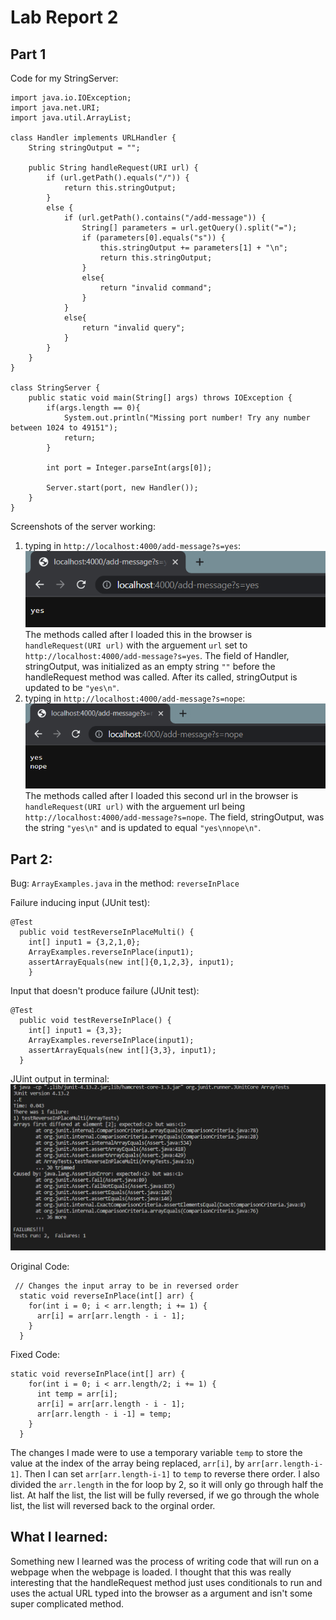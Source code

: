 # Lab Report 2  
  
## Part 1
  
Code for my StringServer:  
```
import java.io.IOException;
import java.net.URI;
import java.util.ArrayList;

class Handler implements URLHandler {
    String stringOutput = "";

    public String handleRequest(URI url) {
        if (url.getPath().equals("/")) {
            return this.stringOutput;
        } 
        else {
            if (url.getPath().contains("/add-message")) {
                String[] parameters = url.getQuery().split("=");
                if (parameters[0].equals("s")) {
                    this.stringOutput += parameters[1] + "\n";
                    return this.stringOutput;
                }
                else{
                    return "invalid command";
                }
            }
            else{
                return "invalid query";
            }
        }
    }
}

class StringServer {
    public static void main(String[] args) throws IOException {
        if(args.length == 0){
            System.out.println("Missing port number! Try any number between 1024 to 49151");
            return;
        }

        int port = Integer.parseInt(args[0]);

        Server.start(port, new Handler());
    }
}
```  

Screenshots of the server working:  
1. typing in `http://localhost:4000/add-message?s=yes`:  
![Image](StrServerSC1.png)  
  The methods called after I loaded this in the browser is `handleRequest(URI url)` with the arguement `url` set to `http://localhost:4000/add-message?s=yes`. The field of Handler, stringOutput, was initialized as an empty string `""` before the handleRequest method was called. After its called, stringOutput is updated to be `"yes\n"`.
2. typing in `http://localhost:4000/add-message?s=nope`:  
![Image](StrServerSC2.png)  
  The methods called after I loaded this second url in the browser is `handleRequest(URI url)` with the arguement url being `http://localhost:4000/add-message?s=nope`. The field, stringOutput, was the string `"yes\n"` and is updated to equal `"yes\nnope\n"`.

## Part 2:

Bug: `ArrayExamples.java` in the method: `reverseInPlace`

Failure inducing input (JUnit test):  
```
@Test 
  public void testReverseInPlaceMulti() {
    int[] input1 = {3,2,1,0};
    ArrayExamples.reverseInPlace(input1);
    assertArrayEquals(new int[]{0,1,2,3}, input1);
	}
```
Input that doesn't produce failure (JUnit test):  
```
@Test 
  public void testReverseInPlace() {
    int[] input1 = {3,3};
    ArrayExamples.reverseInPlace(input1);
    assertArrayEquals(new int[]{3,3}, input1);
  }
```
JUint output in terminal:  
![Image](JUnitSC.png)  

Original Code:
```
 // Changes the input array to be in reversed order
  static void reverseInPlace(int[] arr) {
    for(int i = 0; i < arr.length; i += 1) {
      arr[i] = arr[arr.length - i - 1];
    }
  }
```
Fixed Code:
```
static void reverseInPlace(int[] arr) {
    for(int i = 0; i < arr.length/2; i += 1) {
      int temp = arr[i];
      arr[i] = arr[arr.length - i - 1];
      arr[arr.length - i -1] = temp;
    }
  }
```  
The changes I made were to use a temporary variable `temp` to store the value at the index of the array being replaced, `arr[i]`, by `arr[arr.length-i-1]`. Then I can set `arr[arr.length-i-1]` to `temp` to reverse there order. I also divided the `arr.length` in the for loop by 2, so it will only go through half the list. At half the list, the list will be fully reversed, if we go through the whole list, the list will reversed back to the orginal order.


## What I learned:  
Something new I learned was the process of writing code that will run on a webpage when the webpage is loaded. I thought that this was really interesting that the handleRequest method just uses conditionals to run and uses the actual URL typed into the browser as a argument and isn't some super complicated method. 
